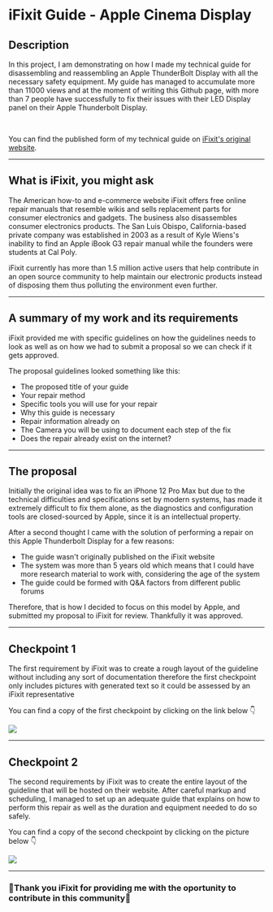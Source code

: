 # iFixit Guide - Apple Cinema Display

<h2>Description</h2>
<p>In this project, I am demonstrating on how I made my technical guide for disassembling and reassembling an Apple ThunderBolt Display with all the necessary safety equipment. My guide has managed to accumulate more than 11000 views and at the moment of writing this Github page, with more than 7 people have successfully to fix their issues with their LED Display panel on their Apple Thunderbolt Display.</p>
<br>
<p>You can find the published form of my technical guide on <a href="https://www.ifixit.com/Guide/Apple+LED+Cinema+Display+27-Inch+LED+Panel+Replacement/140309#s279703">iFixit's original website</a>.</p>

<hr>

<h2>What is iFixit, you might ask </h2>
<p>The American how-to and e-commerce website iFixit offers free online repair manuals that resemble wikis and sells replacement parts for consumer electronics and gadgets. The business also disassembles consumer electronics products. The San Luis Obispo, California-based private company was established in 2003 as a result of Kyle Wiens's inability to find an Apple iBook G3 repair manual while the founders were students at Cal Poly.</p>
<p>iFixit currently has more than 1.5 million active users that help contribute in an open source community to help maintain our electronic products instead of disposing them thus polluting the environment even further.</p>

<hr>

<h2>A summary of my work and its requirements</h2>
<p>iFixit provided me with specific guidelines on how the guidelines needs to look as well as on how we had to submit a proposal so we can check if it gets approved.</p>
<p>The proposal guidelines looked something like this:
    <ul>
        <li>The proposed title of your guide</li>
        <li>Your repair method</li>
        <li>Specific tools you will use for your repair</li>
        <li>Why this guide is necessary</li>
        <li>Repair information already on </li>
        <li>The Camera you will be using to document each step of the fix</li>
        <li>Does the repair already exist on the internet?</li>
   </ul>
</p>

<hr>

<h2>The proposal</h2> 
<p>Initially the original idea was to fix an iPhone 12 Pro Max but due to the technical difficulties and specifications set by modern systems, has made it extremely difficult to fix them alone, as the diagnostics and configuration tools are closed-sourced by Apple, since it is an intellectual property.</p> 
<p>After a second thought I came with the solution of performing a repair on this Apple Thunderbolt Display for a few reasons: <ul>
    <li>The guide wasn't originally published on the iFixit website</li>
    <li>The system was more than 5 years old which means that I could have more research material to work with, considering the age of the system</li>
    <li>The guide could be formed with Q&A factors from different public forums</li>
</ul></p>

<p>Therefore, that is how I decided to focus on this model by Apple, and submitted my proposal to iFixit for review. Thankfully it was approved.</p>

<hr>

<h2>Checkpoint 1</h2>
<p>The first requirement by iFixit was to create a rough layout of the guideline without including any sort of documentation therefore the first checkpoint only includes pictures with generated text so it could be assessed by an iFixit representative</p>

<p> You can find a copy of the first checkpoint by clicking on the link below 👇</p>

<a href="https://github.com/IasonKotakis/iFixit-Technical-Guide/blob/docs/Checkpoints/Checkpoint%201.pdf"><img src="https://github.com/IasonKotakis/iFixit-Technical-Guide/blob/docs/images/image_2021-02-03_212208.jpg"><img></a>

<hr>

<h2>Checkpoint 2</h2>
<p>The second requirements by iFixit was to create the entire layout of the guideline that will be hosted on their website. After careful markup and scheduling, I managed to set up an adequate guide that explains on how to perform this repair as well as the duration and equipment needed to do so safely. 

<p>You can find a copy of the second checkpoint by clicking on the picture below 👇</p>

<a href="https://github.com/IasonKotakis/iFixit-Preview-on-Portfolio-Website/blob/docs/Checkpoints/Checkpoint%202.pdf"><img src="https://github.com/IasonKotakis/iFixit-Technical-Guide/blob/docs/images/Checkpoint%202.png"><img></a>

<hr>

<h3> 🙏Thank you iFixit for providing me with the oportunity to contribute in this community👊 </h3>

